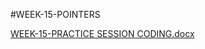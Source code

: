 #WEEK-15-POINTERS

[WEEK-15-PRACTICE SESSION CODING.docx](https://github.com/user-attachments/files/18419892/WEEK-15-PRACTICE.SESSION.CODING.docx)

